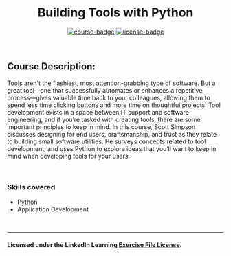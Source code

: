 <div align="center">

# Building Tools with Python

[![course-badge]][course-link]
[![license-badge]][LICENSE]

</div>

<!-- badge info -->
[course-badge]:https://img.shields.io/badge/learning-Python-white?logo=Linkedin&labelColor=blue&style=for-the-badge
[course-link]:https://www.linkedin.com/learning/building-tools-with-python "Building Tools with Python"
[license-badge]:https://img.shields.io/badge/learning-license-success?logo=Linkedin&labelColor=black&style=for-the-badge

<br>

## Course Description:
Tools aren't the flashiest, most attention-grabbing type of software. But a great tool—one that successfully automates or enhances a repetitive process—gives valuable time back to your colleagues, allowing them to spend less time clicking buttons and more time on thoughtful projects. Tool development exists in a space between IT support and software engineering, and if you’re tasked with creating tools, there are some important principles to keep in mind. In this course, Scott Simpson discusses designing for end users, craftsmanship, and trust as they relate to building small software utilities. He surveys concepts related to tool development, and uses Python to explore ideas that you’ll want to keep in mind when developing tools for your users.

<br>

### Skills covered
- Python
- Application Development

<br>

---
#### Licensed under the LinkedIn Learning [Exercise File License][LICENSE].

[LICENSE]:../../LICENSE "LinkedIn Learning License"